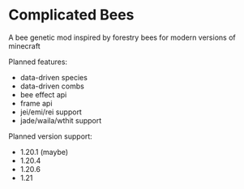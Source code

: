 # Complicated Bees
A bee genetic mod inspired by forestry bees for modern versions of minecraft

Planned features:
* data-driven species 
* data-driven combs
* bee effect api
* frame api
* jei/emi/rei support
* jade/waila/wthit support

Planned version support:
* 1.20.1 (maybe)
* 1.20.4
* 1.20.6
* 1.21
